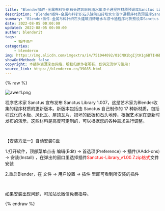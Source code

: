 ```yaml
---
title: "Blender插件-金属布料针织石头建筑旧砖墙水车漆卡通程序材质预设库Sanctus Library – Procedural Materials"
description: "Blender插件-金属布料针织石头建筑旧砖墙水车漆卡通程序材质预设库Sanctus Library – Procedural Materials"
summary: "Blender插件-金属布料针织石头建筑旧砖墙水车漆卡通程序材质预设库Sanctus Library – Procedural Materials"
date: 2022-08-05 00:00:00
updated: 2022-08-05 00:00:00
author: blenderit
tags: 
    - 插件资产
categories:
    - blenderco
img: https://img.alicdn.com/imgextra/i4/751044092/O1CN01bgIjtK1g6BTIH6DsF_!!751044092.png
showGetMethod: false
copyright: 本插件资源来自网络，版权归原作者所有，仅供交流学习使用！
source_link: https://blenderco.cn/39085.html
---
```


{% raw %}
<p><img class="aligncenter" src="https://img.alicdn.com/imgextra/i4/751044092/O1CN01bgIjtK1g6BTIH6DsF_!!751044092.png" alt="awer1.png"></p><p>程序艺术家 Sanctus 宣布发布 Sanctus Library 1.007，这是艺术家为Blender收集的程序材质的更新版本。新版本包括由 Sanctus 自己制作的 17 种新材质，包括程式化的木板、风化瓦、屋顶瓦片、损坏的纸板和石头地砖，根据艺术家在更新时发布的演示，这些材料是高度可定制的，可以根据您的各种需求进行调整。</p><p> </p><p>【安装方法一】自动安装C盘</p><p>1.打开软件，顶部菜单点击 编辑(Edit) → 首选项(Preference) → 插件(AAdd-ons) → 安装(Install) ，在弹出的窗口里选择插件<span style="color: #ff0000;">Sanctus-Library_v1.00.7.zip格式</span>文件安装</p><p>2.重启Blender，在 文件 → 用户设置 → 插件 里即可看到所安装的插件</p><p> </p><p>如果安装出现问题，可加站长微信免费指导。</p>
<div style="display: none">blenderco</div>
{% endraw %}